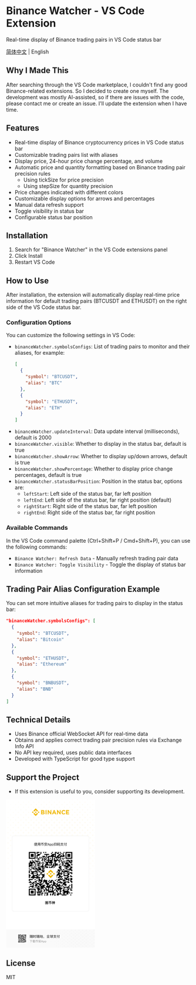 # Binance Watcher - VS Code Extension

Real-time display of Binance trading pairs in VS Code status bar

[简体中文](./README-CN.md) | English

## Why I Made This

After searching through the VS Code marketplace, I couldn't find any good Binance-related extensions. So I decided to create one myself. The development was mostly AI-assisted, so if there are issues with the code, please contact me or create an issue. I'll update the extension when I have time.

## Features

- Real-time display of Binance cryptocurrency prices in VS Code status bar
- Customizable trading pairs list with aliases
- Display price, 24-hour price change percentage, and volume
- Automatic price and quantity formatting based on Binance trading pair precision rules
  - Using tickSize for price precision
  - Using stepSize for quantity precision
- Price changes indicated with different colors
- Customizable display options for arrows and percentages
- Manual data refresh support
- Toggle visibility in status bar
- Configurable status bar position

## Installation

1. Search for "Binance Watcher" in the VS Code extensions panel
2. Click Install
3. Restart VS Code

## How to Use

After installation, the extension will automatically display real-time price information for default trading pairs (BTCUSDT and ETHUSDT) on the right side of the VS Code status bar.

### Configuration Options

You can customize the following settings in VS Code:

- `binanceWatcher.symbolsConfigs`: List of trading pairs to monitor and their aliases, for example:
  ```json
  [
    {
      "symbol": "BTCUSDT",
      "alias": "BTC"
    },
    {
      "symbol": "ETHUSDT",
      "alias": "ETH"
    }
  ]
  ```
- `binanceWatcher.updateInterval`: Data update interval (milliseconds), default is 2000
- `binanceWatcher.visible`: Whether to display in the status bar, default is true
- `binanceWatcher.showArrow`: Whether to display up/down arrows, default is true
- `binanceWatcher.showPercentage`: Whether to display price change percentages, default is true
- `binanceWatcher.statusBarPosition`: Position in the status bar, options are:
  - `leftStart`: Left side of the status bar, far left position
  - `leftEnd`: Left side of the status bar, far right position (default)
  - `rightStart`: Right side of the status bar, far left position
  - `rightEnd`: Right side of the status bar, far right position

### Available Commands

In the VS Code command palette (Ctrl+Shift+P / Cmd+Shift+P), you can use the following commands:

- `Binance Watcher: Refresh Data` - Manually refresh trading pair data
- `Binance Watcher: Toggle Visibility` - Toggle the display of status bar information

## Trading Pair Alias Configuration Example

You can set more intuitive aliases for trading pairs to display in the status bar:

```json
"binanceWatcher.symbolsConfigs": [
  {
    "symbol": "BTCUSDT",
    "alias": "Bitcoin"
  },
  {
    "symbol": "ETHUSDT",
    "alias": "Ethereum"
  },
  {
    "symbol": "BNBUSDT",
    "alias": "BNB"
  }
]
```

## Technical Details

- Uses Binance official WebSocket API for real-time data
- Obtains and applies correct trading pair precision rules via Exchange Info API
- No API key required, uses public data interfaces
- Developed with TypeScript for good type support

## Support the Project

- If this extension is useful to you, consider supporting its development.

<div style="display: flex; justify-content: space-between;">
  <img src="./static/IMG_8711.PNG" width="48%" alt="Binance Pay" />
</div>

## License

MIT